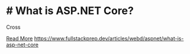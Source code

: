 # # What is ASP.NET Core?

Cross

[Read More](https://www.fullstackprep.dev/articles/webd/aspnet/what-is-asp-net-core) https://www.fullstackprep.dev/articles/webd/aspnet/what-is-asp-net-core